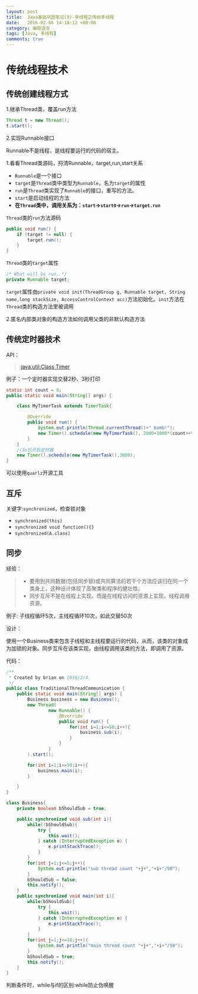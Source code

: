 ```yaml
---
layout: post
title:  Java基础巩固笔记(5)-多线程之传统多线程
date:   2016-02-06 14:18:12 +08:00
category: 编程语言
tags: [Java, 多线程]
comments: true
---
```


# 传统线程技术

<!-- more -->

## 传统创建线程方式

1.继承Thread类，覆盖run方法

```java
Thread t = new Thread();
t.start();
```

2.实现Runnable接口

Runnable不是线程，是线程要运行的代码的宿主。

1.看看Thread类源码，捋清Runnable，target,run,start关系

- `Runnable`是一个接口
- `target`是`Thread`类中类型为`Runnable`，名为`target`的属性
- `run`是`Thread`类实现了`Runnable`的接口，重写的方法。
- `start`是启动线程的方法
- **在`Thread`类中，调用关系为：`start`->`start0`->`run`->`target.run`**

`Thread`类的`run`方法源码

```java
public void run() {
    if (target != null) {
        target.run();
    }
}
```

`Thread`类的`target`属性

```java
/* What will be run. */
private Runnable target;
```

`target`属性由`private void init(ThreadGroup g, Runnable target, String name,long stackSize, AccessControlContext acc)`方法初始化。`init`方法在`Thread`类的构造方法里被调用




2.匿名内部类对象的构造方法如何调用父类的非默认构造方法



## 传统定时器技术

API：

>[java.util:Class Timer](https://docs.oracle.com/javase/8/docs/api/index.html?java/util/Timer.html)

例子：一个定时器实现交替2秒、3秒打印

```java
static int count = 0;
public static void main(String[] args) {

    class MyTimerTask extends TimerTask{

        @Override
        public void run() {
            System.out.println(Thread.currentThread()+" bomb!");
            new Timer().schedule(new MyTimerTask(), 2000+1000*(count++%2));
        }
    }
    //3s后开启定时器
    new Timer().schedule(new MyTimerTask(),3000);
}
```

可以使用`quarlz`开源工具




## 互斥

关键字:`synchronized`，检查锁对象

- `synchronized(this)`
- `synchronized void function(){}`
- `synchronized(A.class)`

## 同步

经验：

>* 要用到共同数据(包括同步锁)或共同算法的若干个方法应该归在同一个类身上，这种设计体现了高聚类和程序的健壮性。
>* 同步互斥不是在线程上实现，而是在线程访问的资源上实现，线程调用资源。

例子: 子线程循环5次，主线程循环10次，如此交替50次

设计：

使用一个Business类来包含子线程和主线程要运行的代码，从而，该类的对象成为加锁的对象。同步互斥在该类实现，由线程调用该类的方法，即调用了资源。

代码：

```java
/**
 * Created by brian on 2016/2/4.
 */
public class TraditionalThreadCommunication {
    public static void main(String[] args) {
        Business business = new Business();
        new Thread(
                new Runnable() {
                    @Override
                    public void run() {
                        for(int i=1;i<=50;i++){
                            business.sub(i);
                        }
                    }
                }
        ).start();

        for(int i=1;i<=50;i++){
            business.main(i);
        }

    }
}

class Business{
    private boolean bShouldSub = true;

    public synchronized void sub(int i){
        while(!bShouldSub){
            try {
                this.wait();
            } catch (InterruptedException e) {
                e.printStackTrace();
            }
        }
        for(int j=1;j<=5;j++){
            System.out.println("sub thread count "+j+","+i+"/50");
        }
        bShouldSub = false;
        this.notify();
    }
    public synchronized void main(int i){
        while(bShouldSub){
            try {
                this.wait();
            } catch (InterruptedException e) {
                e.printStackTrace();
            }
        }
        for(int j=1;j<=10;j++){
            System.out.println("main thread count "+j+","+i+"/50");
        }
        bShouldSub = true;
        this.notify();
    }
}
```

判断条件时，while与if的区别:while防止伪唤醒
